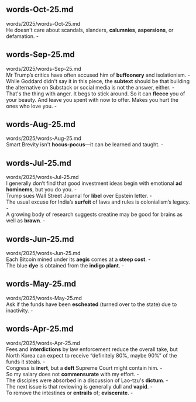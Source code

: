 ## words-Oct-25.md ##  
words/2025/words-Oct-25.md  
He doesn't care about scandals, slanders, **calumnies**, **aspersions**, or defamation. -  

## words-Sep-25.md ##  
words/2025/words-Sep-25.md  
Mr Trump’s critics have often accused him of **buffoonery** and isolationism. -  
While Goddard didn't say it in this piece, the **subtext** should be that building the alternative on Substack or social media is not the answer, either. -  
That's the thing with anger. It begs to stick around. So it can **fleece** you of your beauty. And leave you spent with now to offer. Makes you hurt the ones who love you. -  

## words-Aug-25.md ##  
words/2025/words-Aug-25.md  
Smart Brevity isn't **hocus-pocus**—it can be learned and taught. -  

## words-Jul-25.md ##  
words/2025/words-Jul-25.md  
I generally don’t find that good investment ideas begin with emotional **ad hominems**, but you do you. -  
Trump sues Wall Street Journal for **libel** over Epstein letter. -  
The usual excuse for India’s **surfeit** of laws and rules is colonialism’s legacy. -  
A growing body of research suggests creatine may be good for brains as well as **brawn**. -  

## words-Jun-25.md ##  
words/2025/words-Jun-25.md  
Each Bitcoin mined under its **aegis** comes at a **steep cost**. -  
The blue **dye** is obtained from the **indigo plant**. -  

## words-May-25.md ##  
words/2025/words-May-25.md  
Ask if the funds have been **escheated** (turned over to the state) due to inactivity. -  

## words-Apr-25.md ##  
words/2025/words-Apr-25.md  
Fees and **interdictions** by law enforcement reduce the overall take, but North Korea can expect to receive “definitely 80%, maybe 90%” of the funds it steals. -  
Congress is **inert**, but a **deft** Supreme Court might contain him. -  
So my salary does not **commensurate** with my effort. -  
The disciples were absorbed in a discussion of Lao-tzu's **dictum**. -  
The next issue is that reviewing is generally dull and **vapid**. -  
To remove the intestines or **entrails** of; **eviscerate**. -  
